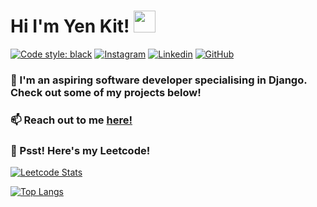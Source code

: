 # Hi I'm Yen Kit! <img src="https://media.giphy.com/media/WUlplcMpOCEmTGBtBW/giphy.gif" width="35">

[![Code style: black](https://img.shields.io/badge/code%20style-black-000000.svg)](https://github.com/psf/black)
[![Instagram](https://img.shields.io/badge/-chowyenkit-C13584?style=flat-square&logo=instagram&logoColor=white&link=https://www.instagram.com/chowyenkit/)](https://www.instagram.com/chowyenkit/)
[![Linkedin](https://img.shields.io/badge/-yenkitchow-blue?style=flat-square&logo=Linkedin&logoColor=white&link=https://www.linkedin.com/in/yen-kit-chow-9453471b3/)](https://www.linkedin.com/in/yen-kit-chow-9453471b3/)
[![GitHub](https://img.shields.io/github/followers/whyk47?label=follow&style=social)](https://github.com/whyk47)

### 🔭 I'm an aspiring software developer specialising in Django. Check out some of my projects below!

### 📫 Reach out to me [here!](mailto:chowyenkit@gmail.com) 

### 🤫 Psst! Here's my Leetcode!

[![Leetcode Stats](https://leetcard.jacoblin.cool/chowyenkit?ext=contest)](https://leetcode.com/chowyenkit)

[![Top Langs](https://github-readme-stats.vercel.app/api/top-langs/?username=whyk47&theme=dark&hide_border=true&layout=compact)](https://github.com/whyk47)

